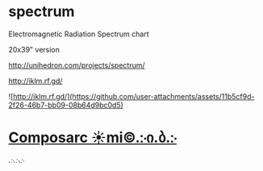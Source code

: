 # spectrum
Electromagnetic Radiation Spectrum chart

20x39" version

http://unihedron.com/projects/spectrum/

http://iklm.rf.gd/

![http://iklm.rf.gd/](https://github.com/user-attachments/assets/11b5cf9d-2f26-46b7-bb09-08b64d9bc0d5)

# <a href="https://iklm.rf.gd" target="_blank" rel="noopener noreferrer">Composarc ☀mi©.჻ი.ბ.჻</a>
*.჻.჻.჻*
